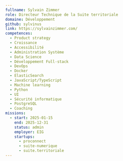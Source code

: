 ```yaml
---
fullname: Sylvain Zimmer
role: Directeur Technique de la Suite territoriale
domaine: Développement
github: sylvinus
link: https://sylvainzimmer.com/
competences:
  - Product strategy
  - Croissance
  - Accessibilité
  - Administration Système
  - Data Science
  - Développement Full-stack
  - DevOps
  - Docker
  - ElasticSearch
  - JavaScript/TypeScript
  - Machine learning
  - Python
  - UI
  - Sécurité informatique
  - PostgreSQL
  - Coaching
missions:
  - start: 2025-01-15
    end: 2025-12-31
    status: admin
    employer: EIG
    startups:
      - proconnect
      - suite-numerique
      - suite.territoriale
---
```

